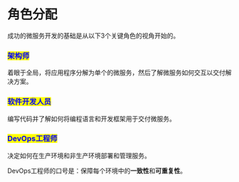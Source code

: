 # 角色分配

成功的微服务开发的基础是从以下3个关键角色的视角开始的。

### <mark style="color:blue;">**架构师**</mark>

着眼于全局，将应用程序分解为单个的微服务，然后了解微服务如何交互以交付解决方案。

### <mark style="color:blue;">**软件开发人员**</mark>

编写代码并了解如何将编程语言和开发框架用于交付微服务。

### <mark style="color:blue;">**DevOps工程师**</mark>

决定如何在生产环境和非生产环境部署和管理服务。

DevOps工程师的口号是：保障每个环境中的**一致性**和**可重复性**。
